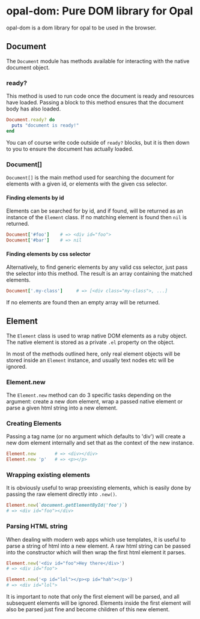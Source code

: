 opal-dom: Pure DOM library for Opal
===================================

opal-dom is a dom library for opal to be used in the browser.

## Document

The `Document` module has methods available for interacting with the
native document object. 

### ready?

This method is used to run code once the document is ready and
resources have loaded. Passing a block to this method ensures that
the document body has also loaded.

```ruby
Document.ready? do
  puts "document is ready!"
end
```

You can of course write code outside of `ready?` blocks, but it is
then down to you to ensure the document has actually loaded.

### Document[]

`Document[]` is the main method used for searching the document for
elements with a given id, or elements with the given css selector.

#### Finding elements by id

Elements can be searched for by id, and if found, will be returned as
an instance of the `Element` class. If no matching element is found
then `nil` is returned.

```ruby
Document['#foo']    # => <div id="foo">
Document['#bar']    # => nil
```

#### Finding elements by css selector

Alternatively, to find generic elements by any valid css selector, just
pass the selector into this method. The result is an array containing
the matched elements.

```ruby
Document['.my-class']     # => [<div class="my-class">, ...]
```

If no elements are found then an empty array will be returned.

## Element

The `Element` class is used to wrap native DOM elements as a ruby
object. The native element is stored as a private `.el` property on
the object.

In most of the methods outlined here, only real element objects will
be stored inside an `Element` instance, and usually text nodes etc
will be ignored.

### Element.new

The `Element.new` method can do 3 specific tasks depending on the
argument: create a new dom element, wrap a passed native element or
parse a given html string into a new element.

### Creating Elements

Passing a tag name (or no argument which defaults to 'div') will create
a new dom element internally and set that as the context of the new
instance.

```ruby
Element.new       # => <div></div>
Element.new 'p'   # => <p></p>
```

### Wrapping existing elements

It is obviously useful to wrap preexisting elements, which is easily
done by passing the raw element directly into `.new()`.

```ruby
Element.new(`document.getElementById('foo')`)
# => <div id="foo"></div>
```

### Parsing HTML string

When dealing with modern web apps which use templates, it is useful to
parse a string of html into a new element. A raw html string can be
passed into the constructor which will then wrap the first html element
it parses.

```ruby
Element.new('<div id="foo">Hey there</div>')
# => <div id="foo">

Element.new('<p id="lol"></p><p id="hah"></p>')
# => <div id="lol">
```

It is important to note that only the first element will be parsed, and
all subsequent elements will be ignored. Elements inside the first
element will also be parsed just fine and become children of this new
element.